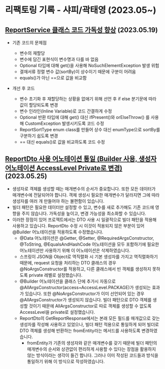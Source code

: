 # 리팩토링 기록 - 샤피/곽태영 (2023.05~)

## [ReportService 클래스 코드 가독성 향상](https://github.com/approval-please/approval-please-Spring/issues/199) (2023.05.19)
- 기존 코드의 문제점
  - 변수의 재할당
  - 변수에 담긴 표현식이 변수명과 다를 바 없음
  - Optional 타입에 대해 get()을 사용해 NoSuchElementException 발생 위험
  - 결재서류 정렬 변수 값(sortBy)이 상수이기 때문에 구분이 어려움
  - equals()가 아닌 ==으로 값을 비교함

- 개선 후 코드
  - 변수 초기화 후 재할당하는 상황을 없애기 위해 선언 후 if else 분기문에 따라 값이 할당되도록 변경
  - 변수 인라인(Inline Variable)로 코드 간결하게 수정
  - Optional 반환 타입에 대해 get() 대신 ifPresent()와 orElseThrow() 를 사용해 CustomException 발생시키도록 코드 수정
  - ReportSortType enum class를 만들어 상수 대신 enumType으로 sortBy를 구분하기 쉽도록 변경
  - == 대신 equals()로 값을 비교하도록 코드 수정

## [ReportDto 사용 어노테이션 통일 (Builder 사용, 생성자 어노테이션 AccessLevel Private로 변경)](https://github.com/approval-please/approval-please-Spring/commit/1e3a2fd4438764745b365834c1c5e0a25869ecb6) (2023.05.25)
- 생성자로 객체를 생성할 때는 매개변수의 순서가 중요합니다. 또한 모든 데이터가 매개변수에 전달되어야 합니다. 객체 생성시 필요한 매개변수가 달라지면 그에 따라 생성자를 여러 개 만들어야 하는 불편함이 있습니다.
- 빌더 패턴은 필요한 데이터만 설정할 수 있고, 변수를 새로 추가해도 기존 코드에 영향을 주지 않습니다. 가독성을 높이고, 변경 가능성을 최소화할 수 있습니다.
- 이러한 장점이 있어 프로젝트에서는 DTO 사용 시 일괄적으로 빌더 패턴을 적용해 사용하고 있습니다. ReportDto 수정 시 이것이 적용되지 않은 부분이 있어 @Builder 어노테이션을 적용하도록 수정했습니다.
  - @Data 어노테이션은 @Getter, @Setter, @RequiredArgsConstructor, @ToString, @EqualsAndHashCode 어노테이션을 모두 포함하기에 필요한 어노테이션만 사용하기 위해 이 어노테이션은 삭제하였습니다.
  - 스프링이 JSON을 Object로 역직렬화 시 기본 생성자를 가지고 역직렬화하기 때문에, request 요청을 처리하는 DTO 클래스의 경우 @NoArgsConstructor를 적용하고, 다른 클래스에서 빈 객체를 생성하지 못하도록 private 레벨로 설정했습니다.
  - @Builder 어노테이션을 클래스 단에 추가시 자동으로 @AllArgsConstructor(access=AccessLevel.PACKAGE)가 생성되는 효과가 있습니다. 또한 @NoArgsConstructor가 이미 선언되어 있는 경우 @AllArgsConstructor가 생성되지 않습니다. 빌더 패턴으로 DTO 객체를 생성할 것이기 때문에 AllArgsConstructor로 따로 객체를 생성할 수 없도록 AccessLevel을 private로 설정했습니다.
  - ReportDto의 GetReportResponse에서는 본래 모든 필드를 매개값으로 갖는 생성자를 작성해 사용하고 있었으나, 빌더 패턴 적용으로 통일하게 되어 빌더로 DTO 객체를 생성해 반환하는 fromEntity라는 메서드를 사용하도록 변경하였습니다.
    - fromEntity가 기존의 생성자와 같은 매개변수를 갖기 때문에 빌더 패턴의 매개변수의 순서와 상관없이 편리하게 사용할 수 있다는 장점을 활용하지 않는 방식이라는 생각이 들긴 합니다. 그러나 이미 작성된 코드들과 방식을 통일하기 위해 이 방식으로 작성하였습니다.